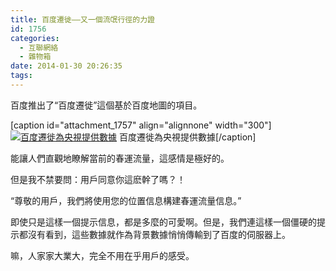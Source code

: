 ```yaml
---
title: 百度遷徙——又一個流氓行徑的力證
id: 1756
categories:
  - 互聯網絡
  - 雜物箱
date: 2014-01-30 20:26:35
tags:
---
```


百度推出了“百度遷徙”這個基於百度地圖的項目。

[caption id="attachment_1757" align="alignnone" width="300"][![百度遷徙為央視提供數據](/wp-content/uploads/2014/01/4287973471356815535-300x182.jpg)](/wp-content/uploads/2014/01/4287973471356815535.jpg) 百度遷徙為央視提供數據[/caption]

能讓人們直觀地瞭解當前的春運流量，這感情是極好的。

但是我不禁要問：用戶同意你這麽幹了嗎？！

“尊敬的用戶，我們將使用您的位置信息構建春運流量信息。”

即使只是這樣一個提示信息，都是多麼的可愛啊。但是，我們連這樣一個僵硬的提示都沒有看到，這些數據就作為背景數據悄悄傳輸到了百度的伺服器上。

嘛，人家家大業大，完全不用在乎用戶的感受。